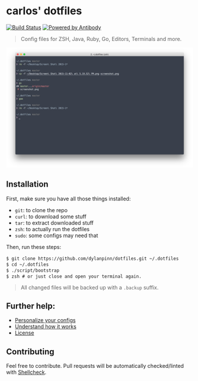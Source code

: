 # carlos' dotfiles

[![Build Status][tb]][tp] [![Powered by Antibody][ab]][ap]

> Config files for ZSH, Java, Ruby, Go, Editors, Terminals and more.

![screenshot][scrn]

[ap]: https://github.com/getantibody/antibody
[ab]: https://img.shields.io/badge/powered%20by-antibody-blue.svg?style=flat-square
[tb]: https://img.shields.io/travis/caarlos0/dotfiles/master.svg?style=flat-square
[tp]: https://travis-ci.org/caarlos0/dotfiles
[scrn]: /docs/screenshot.png

## Installation

First, make sure you have all those things installed:

- `git`: to clone the repo
- `curl`: to download some stuff
- `tar`: to extract downloaded stuff
- `zsh`: to actually run the dotfiles
- `sudo`: some configs may need that

Then, run these steps:

```console
$ git clone https://github.com/dylanpinn/dotfiles.git ~/.dotfiles
$ cd ~/.dotfiles
$ ./script/bootstrap
$ zsh # or just close and open your terminal again.
```

> All changed files will be backed up with a `.backup` suffix.

## Further help:

- [Personalize your configs](/docs/PERSONALIZATION.md)
- [Understand how it works](/docs/PHILOSOPHY.md)
- [License](/LICENSE.md)

## Contributing

Feel free to contribute. Pull requests will be automatically
checked/linted with [Shellcheck](https://github.com/koalaman/shellcheck).
